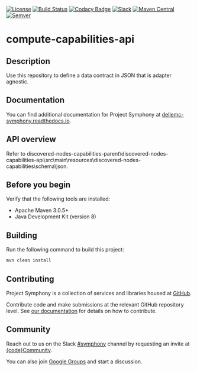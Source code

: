 [![License](https://img.shields.io/badge/License-EPL%201.0-red.svg)](https://opensource.org/licenses/EPL-1.0)
[![Build Status](https://travis-ci.org/dellemc-symphony/compute-capabilities-api.svg?branch=master)](https://travis-ci.org/dellemc-symphony/compute-capabilities-api)
[![Codacy Badge](https://api.codacy.com/project/badge/Grade/d0524c22fbd84083b296b43fe2047854)](https://www.codacy.com/app/svc-pebuildrelease/compute-capabilities-api?utm_source=github.com&amp;utm_medium=referral&amp;utm_content=dellemc-symphony/compute-capabilities-api&amp;utm_campaign=Badge_Grade)
[![Slack](http://community.codedellemc.com/badge.svg)](https://codecommunity.slack.com/messages/symphony)
[![Maven Central](https://maven-badges.herokuapp.com/maven-central/com.dell.cpsd/compute-capabilities-api/badge.svg)](https://maven-badges.herokuapp.com/maven-central/com.dell.cpsd/compute-capabilities-api)
[![Semver](http://img.shields.io/SemVer/2.0.0.png)](http://semver.org/spec/v2.0.0.html)

# compute-capabilities-api

## Description
Use this repository to define a data contract in JSON that is adapter agnostic. 

## Documentation
You can find additional documentation for Project Symphony at [dellemc-symphony.readthedocs.io][documentation].
 
## API overview
Refer to discovered-nodes-capabilities-parent\discovered-nodes-capabilities-api\src\main\resources\discovered-nodes-capabilities\schema\json.

## Before you begin
Verify that the following tools are installed:
 
* Apache Maven 3.0.5+
* Java Development Kit (version 8)


## Building
Run the following command to build this project:
```bash
mvn clean install
```

## Contributing
Project Symphony is a collection of services and libraries housed at [GitHub][github].
 
Contribute code and make submissions at the relevant GitHub repository level. See [our documentation][contributing] for details on how to contribute.

## Community
Reach out to us on the Slack [#symphony][slack] channel by requesting an invite at [{code}Community][codecommunity].

You can also join [Google Groups][googlegroups] and start a discussion.
 
[slack]: https://codecommunity.slack.com/messages/symphony
[googlegroups]: https://groups.google.com/forum/#!forum/dellemc-symphony
[codecommunity]: http://community.codedellemc.com/
[contributing]: http://dellemc-symphony.readthedocs.io/en/latest/contributingtosymphony.html
[github]: https://github.com/dellemc-symphony
[documentation]: https://dellemc-symphony.readthedocs.io/en/latest/


